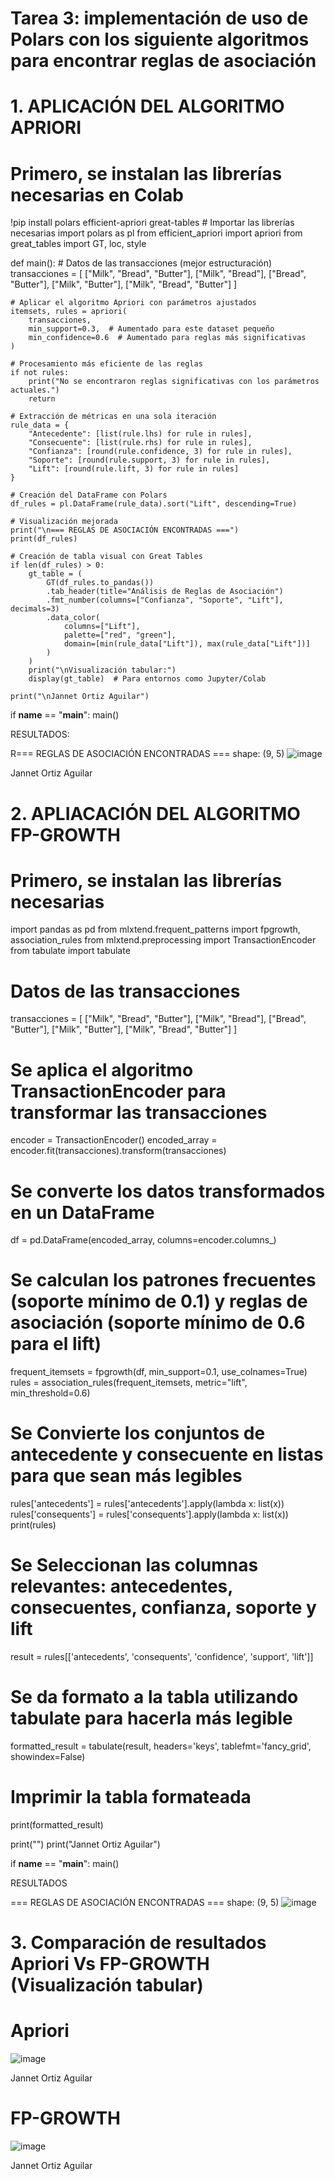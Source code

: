 # Tarea 3: implementación de uso de Polars con los siguiente algoritmos para encontrar reglas de asociación

# 1. APLICACIÓN DEL ALGORITMO APRIORI

# Primero, se instalan las librerías necesarias en Colab
  !pip install polars efficient-apriori great-tables
     # Importar las librerías necesarias
import polars as pl
from efficient_apriori import apriori
from great_tables import GT, loc, style

def main():
    # Datos de las transacciones (mejor estructuración)
    transacciones = [
        ["Milk", "Bread", "Butter"],
        ["Milk", "Bread"],
        ["Bread", "Butter"],
        ["Milk", "Butter"],
        ["Milk", "Bread", "Butter"]
    ]
    
    # Aplicar el algoritmo Apriori con parámetros ajustados
    itemsets, rules = apriori(
        transacciones, 
        min_support=0.3,  # Aumentado para este dataset pequeño
        min_confidence=0.6  # Aumentado para reglas más significativas
    )
    
    # Procesamiento más eficiente de las reglas
    if not rules:
        print("No se encontraron reglas significativas con los parámetros actuales.")
        return
    
    # Extracción de métricas en una sola iteración
    rule_data = {
        "Antecedente": [list(rule.lhs) for rule in rules],
        "Consecuente": [list(rule.rhs) for rule in rules],
        "Confianza": [round(rule.confidence, 3) for rule in rules],
        "Soporte": [round(rule.support, 3) for rule in rules],
        "Lift": [round(rule.lift, 3) for rule in rules]
    }
    
    # Creación del DataFrame con Polars
    df_rules = pl.DataFrame(rule_data).sort("Lift", descending=True)
    
    # Visualización mejorada
    print("\n=== REGLAS DE ASOCIACIÓN ENCONTRADAS ===")
    print(df_rules)
    
    # Creación de tabla visual con Great Tables
    if len(df_rules) > 0:
        gt_table = (
            GT(df_rules.to_pandas())
            .tab_header(title="Análisis de Reglas de Asociación")
            .fmt_number(columns=["Confianza", "Soporte", "Lift"], decimals=3)
            .data_color(
                columns=["Lift"],
                palette=["red", "green"],
                domain=[min(rule_data["Lift"]), max(rule_data["Lift"])]
            )
        )
        print("\nVisualización tabular:")
        display(gt_table)  # Para entornos como Jupyter/Colab
    
    print("\nJannet Ortiz Aguilar")

if __name__ == "__main__":
    main()

RESULTADOS: 

R=== REGLAS DE ASOCIACIÓN ENCONTRADAS ===
shape: (9, 5)
![image](https://github.com/user-attachments/assets/d798bc8f-0b7b-4ae0-8bd5-1803a2c10a3f)


Jannet Ortiz Aguilar


# 2. APLIACACIÓN DEL ALGORITMO FP-GROWTH
# Primero,  se instalan las librerías necesarias
 import pandas as pd
from mlxtend.frequent_patterns import fpgrowth, association_rules
from mlxtend.preprocessing import TransactionEncoder
from tabulate import tabulate

# Datos de las transacciones
transacciones = [
    ["Milk", "Bread", "Butter"],
    ["Milk", "Bread"],
    ["Bread", "Butter"],
    ["Milk", "Butter"],
    ["Milk", "Bread", "Butter"]
]

# Se aplica el algoritmo TransactionEncoder para transformar las transacciones
encoder = TransactionEncoder()
encoded_array = encoder.fit(transacciones).transform(transacciones)

# Se converte los datos transformados en un DataFrame
df = pd.DataFrame(encoded_array, columns=encoder.columns_)

# Se calculan los patrones frecuentes (soporte mínimo de 0.1) y reglas de asociación (soporte mínimo de 0.6 para el lift)
frequent_itemsets = fpgrowth(df, min_support=0.1, use_colnames=True)
rules = association_rules(frequent_itemsets, metric="lift", min_threshold=0.6)

# Se Convierte los conjuntos de antecedente y consecuente en listas para que sean más legibles
rules['antecedents'] = rules['antecedents'].apply(lambda x: list(x))
rules['consequents'] = rules['consequents'].apply(lambda x: list(x))
print(rules)

# Se Seleccionan las columnas relevantes: antecedentes, consecuentes, confianza, soporte y lift
result = rules[['antecedents', 'consequents', 'confidence', 'support', 'lift']]

# Se da formato a la tabla utilizando tabulate para hacerla más legible
formatted_result = tabulate(result, headers='keys', tablefmt='fancy_grid', showindex=False)

# Imprimir la tabla formateada
print(formatted_result)
    
print("")
print("Jannet Ortiz Aguilar")

if __name__ == "__main__":
    main()

RESULTADOS

=== REGLAS DE ASOCIACIÓN ENCONTRADAS ===
shape: (9, 5)
![image](https://github.com/user-attachments/assets/9c296eb1-0b92-436b-a97e-60080b43d39d)


# 3. Comparación de resultados Apriori Vs FP-GROWTH (Visualización tabular)
# Apriori
![image](https://github.com/user-attachments/assets/879957eb-40d7-4464-a104-f7b79916fd99)

Jannet Ortiz Aguilar

# FP-GROWTH
![image](https://github.com/user-attachments/assets/31ce7ef5-3708-417b-8bfe-a3508f8f7815)

Jannet Ortiz Aguilar
